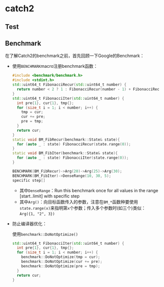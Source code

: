 # catch2

## Test




## Benchmark

在了解Catch2的benchmark之前，首先回顾一下Google的Benchmark：

- 使用`BENCHMARK`macro注册benchmark函数：

  ```C++
  #include <benchmark/benchmark.h>
  #include <stdint.h>
  std::uint64_t FibonacciRecur(std::uint64_t number) {
    return number < 2 ? 1 : FibonacciRecur(number - 1) + FibonacciRecur(number - 2);
  }
  std::uint64_t FibonacciIter(std::uint64_t number) {
    int pre{1}, cur{1}, tmp{};
    for (size_t i = 1; i < number; i++) {
      tmp = cur;
      cur += pre;
      pre = tmp;
    }
    return cur;
  }
  static void BM_FibRecur(benchmark::State& state){
    for (auto _ : state) FibonacciRecur(state.range(0));
  }
  static void BM_FibIter(benchmark::State& state){
    for (auto _ : state) FibonacciIter(state.range(0));
  }
  
  BENCHMARK(BM_FibRecur)->Arg(20)->Arg(25)->Arg(30);
  BENCHMARK(BM_FibIter)->DenseRange(10, 30, 5);
  specific step[]
  ```

  - 其中`DenseRange`：Run this benchmark once for all values in the range [start..limit] with specific step
  - 其中`Arg()`：向目标函数传入的参数，注意在`BM_*`函数种要使用`state.range(x)`来指明第`x`个参数；传入多个参数时(如三个)类似：`Arg({1, "2", 3})`

- 防止编译器优化：

  使用`benchmark::DoNotOptimize()`

  ```C++
  std::uint64_t FibonacciIter(std::uint64_t number) {
    int pre{1}, cur{1}, tmp{};
    for (size_t i = 1; i < number; i++) {
      benchmark::DoNotOptimize(tmp = cur);
      benchmark::DoNotOptimize(cur += pre);
      benchmark::DoNotOptimize(pre = tmp);
    }
    return cur;
  }
  ```

